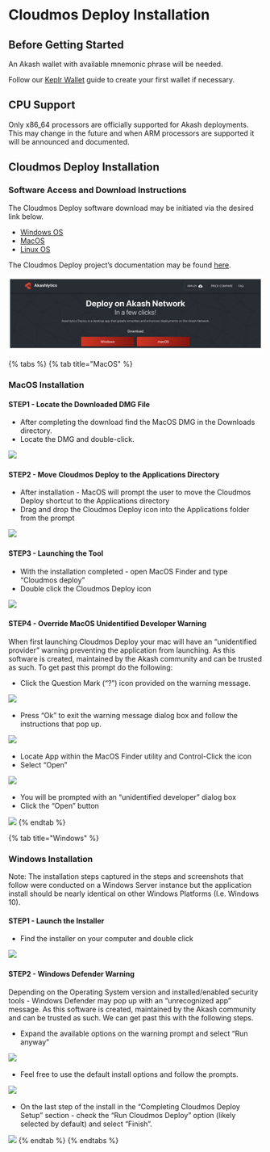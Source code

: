 # Cloudmos Deploy Installation

## **Before Getting Started**

An Akash wallet with available mnemonic phrase will be needed.&#x20;

Follow our [Keplr Wallet](../../token/keplr.md) guide to create your first wallet if necessary.

## CPU Support

Only x86\_64 processors are officially supported for Akash deployments.  This may change in the future and when ARM processors are supported it will be announced and documented.

## **Cloudmos Deploy Installation**

### **Software Access and Download Instructions**

The Cloudmos Deploy software download may be initiated via the desired link below.

* [Windows OS](https://github.com/maxmaxlabs/cloudmos-deploy/releases/download/v0.15.0/Cloudmos-Deploy-0.15.0.exe)
* [MacOS](https://github.com/maxmaxlabs/cloudmos-deploy/releases/download/v0.15.0/Cloudmos-Deploy-0.15.0.dmg)
* [Linux OS](https://github.com/maxmaxlabs/cloudmos-deploy/releases/download/v0.15.0/Cloudmos-Deploy-0.15.0.AppImage)

The Cloudmos Deploy project’s documentation may be found [here](https://cloudmos.io/cloud-deploy).

![](<../../.gitbook/assets/AkashlyticsDownloadScreen (1).png>)

{% tabs %}
{% tab title="MacOS" %}
### MacOS Installation

#### STEP1 - Locate the Downloaded DMG File

* After completing the download find the MacOS DMG in the Downloads directory.
* Locate the DMG and double-click.

![](https://files.gitbook.com/v0/b/gitbook-x-prod.appspot.com/o/spaces%2F-LrNFlfuifzmQ\_NMKu9C-887967055%2Fuploads%2FJ4Gme2vGJERzhsmkBuVO%2FMacOSDMGScreen.png?alt=media\&token=4aa671ae-4a58-4cd3-b9af-6a07b166bdaa)

#### STEP2 - Move Cloudmos Deploy to the Applications Directory

* After installation - MacOS will prompt the user to move the Cloudmos Deploy shortcut to the Applications directory
* Drag and drop the Cloudmos Deploy icon into the Applications folder from the prompt

![](https://files.gitbook.com/v0/b/gitbook-x-prod.appspot.com/o/spaces%2F-LrNFlfuifzmQ\_NMKu9C-887967055%2Fuploads%2FFqQtQMGB0mpwBFXUEl9U%2FMacOSDrapToApp.png?alt=media\&token=52846cd2-2f21-4185-bb29-36b0e49724e8)

#### STEP3 - Launching the Tool

* With the installation completed - open MacOS Finder and type “Cloudmos deploy”
* Double click the Cloudmos Deploy icon

![](https://files.gitbook.com/v0/b/gitbook-x-prod.appspot.com/o/spaces%2F-LrNFlfuifzmQ\_NMKu9C-887967055%2Fuploads%2Fb1ffi1K08QEnaubHV71P%2FakashlyticsLaunch.png?alt=media\&token=474d2a3d-242d-437d-8948-a12764222245)



#### STEP4 - Override MacOS Unidentified Developer Warning

When first launching Cloudmos Deploy your mac will have an “unidentified provider” warning preventing the application from launching.  As this software is created, maintained by the Akash community and can be trusted as such.  To get past this prompt do the following:

* Click the Question Mark (“?”) icon provided on the warning message.

![](https://files.gitbook.com/v0/b/gitbook-x-prod.appspot.com/o/spaces%2F-LrNFlfuifzmQ\_NMKu9C-887967055%2Fuploads%2FKwpv6Dp8WUCVMokLDCyt%2FMacOSISecurityWarn.png?alt=media\&token=18ff0470-68a5-472e-add3-abe7f6cd1c61)

* Press “Ok” to exit the warning message dialog box and follow the instructions that pop up.

![](https://files.gitbook.com/v0/b/gitbook-x-prod.appspot.com/o/spaces%2F-LrNFlfuifzmQ\_NMKu9C-887967055%2Fuploads%2FPwQlye61jPV7Aqnv0V3s%2FmacOSOverride.png?alt=media\&token=42022160-a110-4f9d-97ea-d3b42376106a)

* Locate App within the MacOS Finder utility and Control-Click the icon
* Select “Open”

![](https://files.gitbook.com/v0/b/gitbook-x-prod.appspot.com/o/spaces%2F-LrNFlfuifzmQ\_NMKu9C-887967055%2Fuploads%2FreT3OWEdRQgR6UaH75h2%2FmacOSFileOpen.png?alt=media\&token=3cf8a54f-1570-4ed8-b8c4-79926ec311b1)

* You will be prompted with an “unidentified developer” dialog box
* Click the “Open” button

![](https://files.gitbook.com/v0/b/gitbook-x-prod.appspot.com/o/spaces%2F-LrNFlfuifzmQ\_NMKu9C-887967055%2Fuploads%2FUDYHUjXHwMEHRzlJt50z%2FmacOSFileOpen2.png?alt=media\&token=37c21329-e3d0-469f-b13c-1254313bcf3b)
{% endtab %}

{% tab title="Windows" %}
### Windows Installation

Note: The installation steps captured in the steps and screenshots that follow were conducted on a Windows Server instance but the application install should be nearly identical on other Windows Platforms (I.e. Windows 10).

#### STEP1 - Launch the Installer

* Find the installer on your computer and double click

![](https://files.gitbook.com/v0/b/gitbook-x-prod.appspot.com/o/spaces%2F-LrNFlfuifzmQ\_NMKu9C-887967055%2Fuploads%2FgtUrfHAgQwcNWRf4UsFL%2FakashlyticsWindowsExplorer.png?alt=media\&token=3e370cc9-e874-419d-811d-52bd5a3ac0fb)

#### STEP2 - Windows Defender Warning

Depending on the Operating System version and installed/enabled security tools - Windows Defender may pop up with an “unrecognized app” message.  As this software is created, maintained by the Akash community and can be trusted as such.  We can get past this with the following steps.

* Expand the available options on the warning prompt and select “Run anyway”

![](https://files.gitbook.com/v0/b/gitbook-x-prod.appspot.com/o/spaces%2F-LrNFlfuifzmQ\_NMKu9C-887967055%2Fuploads%2FHpBJNK2n8JgNCnbzes9Z%2FakashlyticsWindowsDefender.png?alt=media\&token=30f87a14-5764-4c62-b081-df0f8e3aceb7)

* Feel free to use the default install options and follow the prompts.

![](../../.gitbook/assets/akashlticsWindowsInstall.png)

* On the last step of the install in the “Completing Cloudmos Deploy Setup” section - check the “Run Cloudmos Deploy” option (likely selected by default) and select “Finish”.

![](https://files.gitbook.com/v0/b/gitbook-x-prod.appspot.com/o/spaces%2F-LrNFlfuifzmQ\_NMKu9C-887967055%2Fuploads%2FBwQw101cy7r7Rm1QK9Oc%2FakashlyticsWindowsInstallFinalStep.png?alt=media\&token=91ee9b99-32b1-467b-9f78-9f1703566f4d)
{% endtab %}
{% endtabs %}





